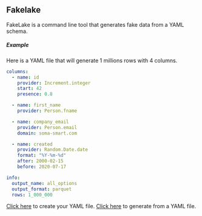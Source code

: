 Fakelake
---------
FakeLake is a command line tool that generates fake data from a YAML schema.

##### Example
Here is a YAML file that will generate 1 millions rows with 4 columns.
```yaml
columns:
  - name: id
    provider: Increment.integer
    start: 42
    presence: 0.8

  - name: first_name
    provider: Person.fname

  - name: company_email
    provider: Person.email
    domain: soma-smart.com

  - name: created
    provider: Random.Date.date
    format: "%Y-%m-%d"
    after: 2000-02-15
    before: 2020-07-17

info:
  output_name: all_options
  output_format: parquet
  rows: 1_000_000
```

[Click here](usage/create_your_yaml_file.md) to create your YAML file.
[Click here](usage/generate.md) to generate from a YAML file.